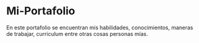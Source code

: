 # Mi-Portafolio
En este portafolio se encuentran mis habilidades, conocimientos, maneras de trabajar, curriculum entre otras cosas personas mías.
